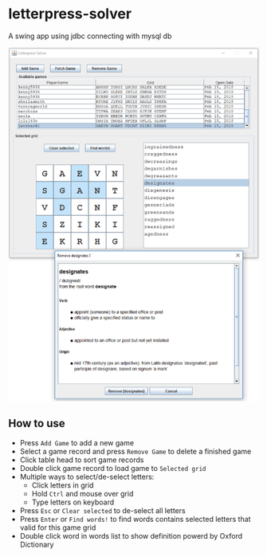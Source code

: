 # letterpress-solver
A swing app using jdbc connecting with mysql db

![alt swing UI](https://github.com/xdqc/letterpress-solver/blob/master/ls_ScreenShot_1.PNG "swing UI")

## How to use
* Press `Add Game` to add a new game
* Select a game record and press `Remove Game` to delete a finished game
* Click table head to sort game records
* Double click game record to load game to `Selected grid`
* Multiple ways to select/de-select letters:
    * Click letters in grid
    * Hold `Ctrl` and mouse over grid
    * Type letters on keyboard 
* Press `Esc` or `Clear selected` to de-select all letters
* Press `Enter` or `Find words!` to find words contains selected letters that valid for this game grid
* Double click word in words list to show definition powerd by Oxford Dictionary
